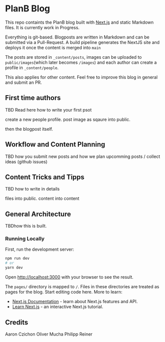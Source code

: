 # PlanB Blog
This repo containts the PlanB blog built with [Next.js](https://nextjs.org/) and static Markdown files. It is currently work in Progress.

Everything is git-based. Blogposts are written in Markdown and can be submitted via a Pull-Request. A build pipeline generates the NextJS site and deploys it once the content is merged into `main`

The posts are stored in `_content/posts`, images can be uploaded to `public/images`(which later becomes `/images`) and each author can create a profile in `_content/people`.

This also applies for other content. Feel free to improve this blog in general and submit an PR.

## First time authors

TBD Read here how to write your first psot

create a new people profile. post image as sqaure into public.

then the blogpost itself.

## Workflow and Content Planning

TBD how you submit new posts and how we plan upcomming posts / collect ideas (github issues)

## Content Tricks and Tipps

TBD how to write in details

files into public. content into content

## General Architecture

TBDhow this is built.

### Running Locally
First, run the development server:

```bash
npm run dev
# or
yarn dev
```

Open [http://localhost:3000](http://localhost:3000) with your browser to see the result.

The `pages/` directory is mapped to `/`. Files in these directories are treated as pages for the blog. Start editing code here. More to learn:

- [Next.js Documentation](https://nextjs.org/docs) - learn about Next.js features and API.
- [Learn Next.js](https://nextjs.org/learn) - an interactive Next.js tutorial.

## Credits

Aaron Czichon
Oliver Mucha
Philipp Reiner